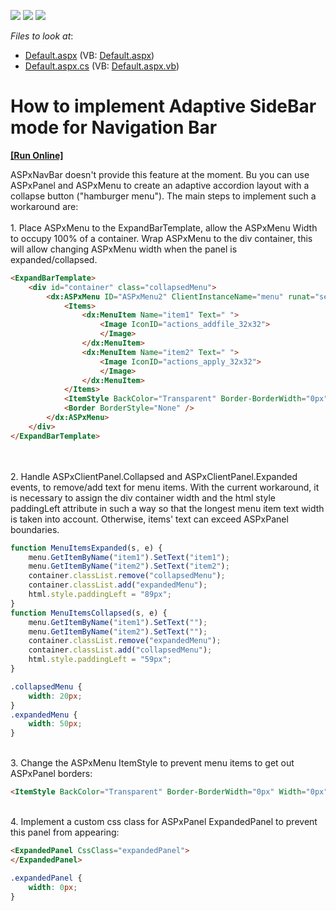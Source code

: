 <!-- default badges list -->
![](https://img.shields.io/endpoint?url=https://codecentral.devexpress.com/api/v1/VersionRange/128564500/16.2.5%2B)
[![](https://img.shields.io/badge/Open_in_DevExpress_Support_Center-FF7200?style=flat-square&logo=DevExpress&logoColor=white)](https://supportcenter.devexpress.com/ticket/details/T499904)
[![](https://img.shields.io/badge/📖_How_to_use_DevExpress_Examples-e9f6fc?style=flat-square)](https://docs.devexpress.com/GeneralInformation/403183)
<!-- default badges end -->
<!-- default file list -->
*Files to look at*:

* [Default.aspx](./CS/Default.aspx) (VB: [Default.aspx](./VB/Default.aspx))
* [Default.aspx.cs](./CS/Default.aspx.cs) (VB: [Default.aspx.vb](./VB/Default.aspx.vb))
<!-- default file list end -->
# How to implement Adaptive SideBar mode for Navigation Bar
<!-- run online -->
**[[Run Online]](https://codecentral.devexpress.com/128564500/)**
<!-- run online end -->


ASPxNavBar doesn't provide this feature at the moment. Bu you can use ASPxPanel and ASPxMenu to create an adaptive accordion layout with a collapse button ("hamburger menu"). The main steps to implement such a workaround are:<br><br>1. Place ASPxMenu to the ExpandBarTemplate, allow the ASPxMenu Width to occupy 100% of a container. Wrap ASPxMenu to the div container, this will allow changing ASPxMenu width when the panel is expanded/collapsed. <br>


```aspx
<ExpandBarTemplate>
    <div id="container" class="collapsedMenu">
        <dx:ASPxMenu ID="ASPxMenu2" ClientInstanceName="menu" runat="server" Width="100%" BackColor="Transparent" Orientation="Vertical">
            <Items>
                <dx:MenuItem Name="item1" Text=" ">
                    <Image IconID="actions_addfile_32x32">
                    </Image>
                </dx:MenuItem>
                <dx:MenuItem Name="item2" Text=" ">
                    <Image IconID="actions_apply_32x32">
                    </Image>
                </dx:MenuItem>
            </Items>
            <ItemStyle BackColor="Transparent" Border-BorderWidth="0px" Width="0px"></ItemStyle>
            <Border BorderStyle="None" />
        </dx:ASPxMenu>
    </div>
</ExpandBarTemplate>
```


<br><br>2. Handle ASPxClientPanel.Collapsed and ASPxClientPanel.Expanded events, to remove/add text for menu items. With the current workaround, it is necessary to assign the div container width and the html style paddingLeft attribute in such a way so that the longest menu item text width is taken into account. Otherwise, items' text can exceed ASPxPanel boundaries.<br>


```js
function MenuItemsExpanded(s, e) {
    menu.GetItemByName("item1").SetText("item1");
    menu.GetItemByName("item2").SetText("item2");
    container.classList.remove("collapsedMenu");
    container.classList.add("expandedMenu");
    html.style.paddingLeft = "89px";
}
function MenuItemsCollapsed(s, e) {
    menu.GetItemByName("item1").SetText("");
    menu.GetItemByName("item2").SetText("");
    container.classList.remove("expandedMenu");
    container.classList.add("collapsedMenu");
    html.style.paddingLeft = "59px";
}

```




```css
.collapsedMenu {
    width: 20px;
}
.expandedMenu {
    width: 50px;
}

```


<br id="tinymce" class="mce-content-body ">3. Change the ASPxMenu ItemStyle to prevent menu items to get out ASPxPanel borders:<br>


```aspx
<ItemStyle BackColor="Transparent" Border-BorderWidth="0px" Width="0px"></ItemStyle>
```


<br>4. Implement a custom css class for ASPxPanel ExpandedPanel to prevent this panel from appearing: <br>


```aspx
<ExpandedPanel CssClass="expandedPanel">
</ExpandedPanel>
```




```css
.expandedPanel {
    width: 0px;
}
```



<br/>


